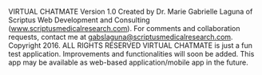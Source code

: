 VIRTUAL CHATMATE Version 1.0
Created by Dr. Marie Gabrielle Laguna of Scriptus Web Development and Consulting (www.scriptusmedicalresearch.com).
For comments and collaboration requests, contact me at gabslaguna@scriptusmedicalresearch.com.
Copyright 2016. ALL RIGHTS RESERVED
VIRTUAL CHATMATE is just a fun test application. Improvements and functionalities will soon be added. This app may be available as web-based application/mobile app in the future. 
